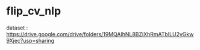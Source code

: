# flip_cv_nlp

dataset : 
https://drive.google.com/drive/folders/19MQAlhNL8BZiXhRmATbILU2yGkw9Xjec?usp=sharing
